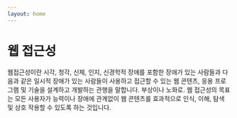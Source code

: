 ```yaml
---
layout: home
---
```


# 웹 접근성
웹접근성이란 시각, 청각, 신체, 인지, 신경학적 장애를 포함한 장애가 있는 사람들과 다음과 같은 일시적 장애가 있는 사람들이 사용하고 접근할 수 있는 웹 콘텐츠, 응용 프로그램 및 기술을 설계하고 개발하는 관행을 말합니다. 부상이나 노화로. 웹 접근성의 목표는 모든 사용자가 능력이나 장애에 관계없이 웹 콘텐츠를 효과적으로 인식, 이해, 탐색 및 상호 작용할 수 있도록 하는 것입니다.
